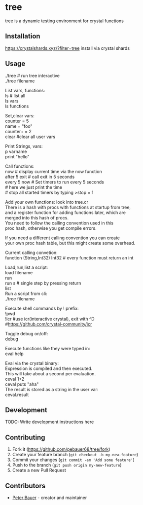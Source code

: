 # tree

tree is a dynamic testing environment for crystal functions

## Installation

https://crystalshards.xyz/?filter=tree
install via crystal shards 

## Usage
./tree # run tree interactive  
./tree filename  


List vars, functions:       
ls # list all  
ls vars  
ls functions    

Set,clear vars:  
counter = 5   
name = "foo"  
counter+ = 2  
clear          #clear all user vars    

Print Strings, vars:  
p varname   
print "hello"    

Call functions:  
now            # display current time via the now function   
after 5 exit   # call exit in 5 seconds    
every 5 now    # Set timers to run <function> every 5 seconds    
               # here we just print the time    
               # stop all started timers by typing >stop = 1  
               
Add your own functions:
look into tree.cr  
There is a hash with procs with functions at startup from tree,       
and a register function for adding functions later, which are  
merged into this hash of procs.  
You need to follow the calling convention used in this  
proc hash, otherwise you get compile errors.  

If you need a different calling convention you can create  
your own proc hash table, but this might create some overhead.  

Current calling convetion:  
function (String,Int32) Int32  # every function must return an int  


Load,run,list a script:    
load filename  
run   
run s  # single step by pressing return   
list  
Run a script from cli:  
./tree filename  

Execute shell commands by ! prefix:    
!pwd        
!icr     #use icr(interactive crystal), exit with ^D    
           #https://github.com/crystal-community/icr  

Toggle debug on/off:  
debug  

Execute functions like they were typed in:  
eval help  

Eval via the crystal binary:  
Expression is compiled and then executed.  
This will take about a second per evaluation.   
ceval 1+2  
ceval puts "aha"  
The result is stored as a string in the user var:  
ceval.result  

## Development

TODO: Write development instructions here

## Contributing

1. Fork it (<https://github.com/pebauer68/tree/fork>)
2. Create your feature branch (`git checkout -b my-new-feature`)
3. Commit your changes (`git commit -am 'Add some feature'`)
4. Push to the branch (`git push origin my-new-feature`)
5. Create a new Pull Request

## Contributors

- [Peter Bauer](https://github.com/pebauer68) - creator and maintainer
